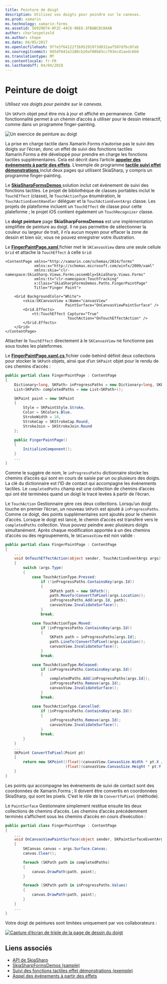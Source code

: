 ```yaml
---
title: Peinture de doigt
description: Utilisez vos doigts pour peindre sur le canevas.
ms.prod: xamarin
ms.technology: xamarin-forms
ms.assetid: 56929D74-8F2C-44C6-90E6-3FBABCDC0A4B
author: charlespetzold
ms.author: chape
ms.date: 04/05/2017
ms.openlocfilehash: 9f7e3f64122f3b95291973d032aaf507dfbc8fab
ms.sourcegitcommit: 945df041e2180cb20af08b83cc703ecd1aedc6b0
ms.translationtype: MT
ms.contentlocale: fr-FR
ms.lasthandoff: 04/04/2018
---
```

# <a name="finger-painting"></a>Peinture de doigt

_Utilisez vos doigts pour peindre sur le canevas._

Un `SKPath` objet peut être mis à jour et affiché en permanence. Cette fonctionnalité permet à un chemin d’accès à utiliser pour le dessin interactif, comme dans un programme finger-painting.

![](finger-paint-images/fingerpaintsample.png "Un exercice de peinture au doigt")

La prise en charge tactile dans Xamarin.Forms n’autorise pas le suivi des doigts sur l’écran, donc un effet de suivi des fonctions tactiles Xamarin.Forms a été développé pour prendre en charge les fonctions tactiles supplémentaires. Cela est décrit dans l’article [ **appeler des événements à partir des effets**](~/xamarin-forms/app-fundamentals/effects/touch-tracking.md). L’exemple de programme [ **tactile suivi effet démonstrations** ](https://developer.xamarin.com/samples/xamarin-forms/Effects/TouchTrackingEffectDemos/) inclut deux pages qui utilisent SkiaSharp, y compris un programme finger-painting.

Le [ **SkiaSharpFormsDemos** ](https://developer.xamarin.com/samples/xamarin-forms/SkiaSharpForms/Demos/) solution inclut cet événement de suivi des fonctions tactiles. Le projet de bibliothèque de classes portables inclut le `TouchEffect` (classe), le `TouchActionType` énumération, le `TouchActionEventHandler` déléguer et la `TouchActionEventArgs` classe. Les projets de plateforme incluent un `TouchEffect` de classe pour cette plateforme ; le projet iOS contient également un `TouchRecognizer` classe.

Le **doigt peinture** page **SkiaSharpFormsDemos** est une implémentation simplifiée de peinture au doigt. Il ne pas permettre de sélectionner la couleur ou largeur de trait, il n’a aucun moyen pour effacer la zone de dessin et bien sûr, vous ne pouvez enregistrer votre illustration.

Le [ **FingerPaintPage.xaml** ](https://github.com/xamarin/xamarin-forms-samples/blob/master/SkiaSharpForms/SkiaSharpFormsDemos/SkiaSharpFormsDemos/SkiaSharpFormsDemos/LinesAndPaths/FingerPaintPage.xaml) fichier met le `SKCanvasView` dans une seule cellule `Grid` et attache la `TouchEffect` à celle `Grid`:

```xaml
<ContentPage xmlns="http://xamarin.com/schemas/2014/forms"
             xmlns:x="http://schemas.microsoft.com/winfx/2009/xaml"
             xmlns:skia="clr-namespace:SkiaSharp.Views.Forms;assembly=SkiaSharp.Views.Forms"
             xmlns:tt="clr-namespace:TouchTracking"
             x:Class="SkiaSharpFormsDemos.Paths.FingerPaintPage"
             Title="Finger Paint">

    <Grid BackgroundColor="White">
        <skia:SKCanvasView x:Name="canvasView"
                           PaintSurface="OnCanvasViewPaintSurface" />
        <Grid.Effects>
            <tt:TouchEffect Capture="True"
                            TouchAction="OnTouchEffectAction" />
        </Grid.Effects>
    </Grid>
</ContentPage>
```

Attacher le `TouchEffect` directement à le `SKCanvasView` ne fonctionne pas sous toutes les plateformes.

Le [ **FingerPaintPage.xaml.cs** ](https://github.com/xamarin/xamarin-forms-samples/blob/master/SkiaSharpForms/SkiaSharpFormsDemos/SkiaSharpFormsDemos/SkiaSharpFormsDemos/LinesAndPaths/FingerPaintPage.xaml.cs) fichier code-behind définit deux collections pour stocker le `SKPath` objets, ainsi que d’un `SKPaint` objet pour le rendu de ces chemins d’accès :

```csharp
public partial class FingerPaintPage : ContentPage
{
    Dictionary<long, SKPath> inProgressPaths = new Dictionary<long, SKPath>();
    List<SKPath> completedPaths = new List<SKPath>();

    SKPaint paint = new SKPaint
    {
        Style = SKPaintStyle.Stroke,
        Color = SKColors.Blue,
        StrokeWidth = 10,
        StrokeCap = SKStrokeCap.Round,
        StrokeJoin = SKStrokeJoin.Round
    };

    public FingerPaintPage()
    {
        InitializeComponent();
    }
    ...
}
```

Comme le suggère de nom, le `inProgressPaths` dictionnaire stocke les chemins d’accès qui sont en cours de saisie par un ou plusieurs des doigts. La clé du dictionnaire est l’ID de contact qui accompagne les événements tactiles. Le `completedPaths` champ est une collection de chemins d’accès qui ont été terminées quand un doigt le tracé levées à partir de l’écran.

Le `TouchAction` Gestionnaire gère ces deux collections. Lorsqu’un doigt touche en premier l’écran, un nouveau `SKPath` est ajouté à `inProgressPaths`. Comme ce doigt, des points supplémentaires sont ajoutés pour le chemin d’accès. Lorsque le doigt est lancé, le chemin d’accès est transféré vers le `completedPaths` collection. Vous pouvez peindre avec plusieurs doigts simultanément. Après chaque modification apportée à un des chemins d’accès ou des regroupements, le `SKCanvasView` est non valide :

```csharp
public partial class FingerPaintPage : ContentPage
{
    ...
    void OnTouchEffectAction(object sender, TouchActionEventArgs args)
    {
        switch (args.Type)
        {
            case TouchActionType.Pressed:
                if (!inProgressPaths.ContainsKey(args.Id))
                {
                    SKPath path = new SKPath();
                    path.MoveTo(ConvertToPixel(args.Location));
                    inProgressPaths.Add(args.Id, path);
                    canvasView.InvalidateSurface();
                }
                break;

            case TouchActionType.Moved:
                if (inProgressPaths.ContainsKey(args.Id))
                {
                    SKPath path = inProgressPaths[args.Id];
                    path.LineTo(ConvertToPixel(args.Location));
                    canvasView.InvalidateSurface();
                }
                break;

            case TouchActionType.Released:
                if (inProgressPaths.ContainsKey(args.Id))
                {
                    completedPaths.Add(inProgressPaths[args.Id]);
                    inProgressPaths.Remove(args.Id);
                    canvasView.InvalidateSurface();
                }
                break;

            case TouchActionType.Cancelled:
                if (inProgressPaths.ContainsKey(args.Id))
                {
                    inProgressPaths.Remove(args.Id);
                    canvasView.InvalidateSurface();
                }
                break;
        }
    }
    ...
    SKPoint ConvertToPixel(Point pt)
    {
        return new SKPoint((float)(canvasView.CanvasSize.Width * pt.X / canvasView.Width),
                           (float)(canvasView.CanvasSize.Height * pt.Y / canvasView.Height));
    }
}
```

Les points qui accompagne les événements de suivi de contact sont des coordonnées de Xamarin.Forms ; Il doivent être convertis en coordonnées SkiaSharp, qui sont les pixels. C’est le rôle de la `ConvertToPixel` (méthode).

Le `PaintSurface` Gestionnaire simplement restitue ensuite les deux collections de chemins d’accès. Les chemins d’accès précédemment terminés s’affichent sous les chemins d’accès en cours d’exécution :

```csharp
public partial class FingerPaintPage : ContentPage
{
    ,,,
    void OnCanvasViewPaintSurface(object sender, SKPaintSurfaceEventArgs args)
    {
        SKCanvas canvas = args.Surface.Canvas;
        canvas.Clear();

        foreach (SKPath path in completedPaths)
        {
            canvas.DrawPath(path, paint);
        }

        foreach (SKPath path in inProgressPaths.Values)
        {
            canvas.DrawPath(path, paint);
        }
    }
    ...
}
```

Votre doigt de peintures sont limitées uniquement par vos collaborateurs :

[![](finger-paint-images/fingerpaint-small.png "Capture d’écran de triple de la page de dessin du doigt")](finger-paint-images/fingerpaint-large.png#lightbox "Triple capture d’écran de la page de dessin du doigt")


## <a name="related-links"></a>Liens associés

- [API de SkiaSharp](https://developer.xamarin.com/api/root/SkiaSharp/)
- [SkiaSharpFormsDemos (sample)](https://developer.xamarin.com/samples/xamarin-forms/SkiaSharpForms/Demos/)
- [Suivi des fonctions tactiles effet démonstrations (exemple)](https://developer.xamarin.com/samples/xamarin-forms/Effects/TouchTrackingEffectDemos/)
- [Appel des événements à partir des effets](~/xamarin-forms/app-fundamentals/effects/touch-tracking.md)
